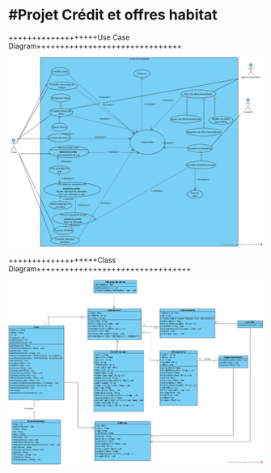 #Projet Crédit et offres habitat
================================

+++++++++++++++++++Use Case Diagram+++++++++++++++++++++++++++++++

![useCaseDiagram](./src/main/resources/assets/Use%20Case%20Diagram%20Credit%20et%20offre%20habitat.png)

+++++++++++++++++++Class Diagram+++++++++++++++++++++++++++++++++

![classDiagram](./src/main/resources/assets/Class%20Diagram%20credit%20offre%20habitat.png)


